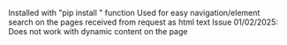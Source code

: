 Installed with "pip install " function
Used for easy navigation/element search on the pages received from request as html text
Issue 01/02/2025: Does not work with dynamic content on the page